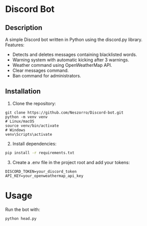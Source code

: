 # Discord Bot

## Description
A simple Discord bot written in Python using the discord.py library.  
Features:  
- Detects and deletes messages containing blacklisted words.  
- Warning system with automatic kicking after 3 warnings.  
- Weather command using OpenWeatherMap API.  
- Clear messages command.  
- Ban command for administrators.

## Installation
1. Clone the repository:

```
git clone https://github.com/Neszorro/Discord-bot.git
python -m venv venv
# Linux/macOS
source venv/bin/activate
# Windows
venv\Scripts\activate
```
2. Install dependencies:
```bash
pip install -r requirements.txt
```
3. Create a .env file in the project root and add your tokens:
```
DISCORD_TOKEN=your_discord_token
API_KEY=your_openweathermap_api_key
```
# Usage
Run the bot with: 
```
python head.py
```
